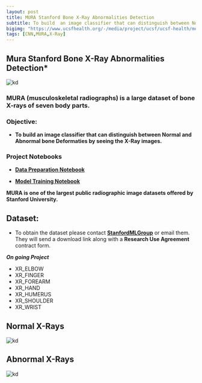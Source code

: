 ```yaml
---
layout: post
title: MURA Stanford Bone X-Ray Abnormalities Detection
subtitle: To build  an image classifier that can distinguish between Normal and Abnormal bone Deformaties
bigimg: "https://www.ucsfhealth.org/-/media/project/ucsf/ucsf-health/medical-tests/hero/x-ray-skeleton-2x.jpg"
tags: [CNN,MURA,X-Ray]
---
```


## Mura Stanford Bone X-Ray Abnormalities Detection*
![kd](https://i.ibb.co/Yptm4k7/mura.jpg)


### MURA **(musculoskeletal radiographs)** is a large dataset of bone X-rays of seven body parts.

### Objective:
* **To build  an image classifier that can distinguish between Normal and Abnormal bone Deformaties by seeing the X-Ray images.**

### Project Notebooks
* [**Data Preparation Notebook**](https://github.com/shadab4150/Mura-Stanford-Bone-Xray-abnormalities-detection/blob/master/file_processing_mura_stanford_bone_abnormalities_.ipynb)


* [**Model Training Notebook**](https://github.com/shadab4150/Mura-Stanford-Bone-Xray-abnormalities-detection/blob/master/mura_stanford_bone_abnormalities_kappa.ipynb)



**MURA is one of the largest public radiographic image datasets offered by Stanford University.**



## Dataset:
* To obtain the dataset please contact [**StanfordMLGroup**](https://stanfordmlgroup.github.io/) or email them. They will send a download link along with a **Research Use Agreement** contract form.


***On going Project***



* XR_ELBOW
* XR_FINGER
* XR_FOREARM
* XR_HAND
* XR_HUMERUS
* XR_SHOULDER
* XR_WRIST

## Normal X-Rays
![kd](https://i.ibb.co/BK2nbbQ/normal.png "X-ray Normal")


## Abnormal X-Rays
![kd](https://i.ibb.co/DKcLj1w/abnormal.png "X-ray Abnormal")


